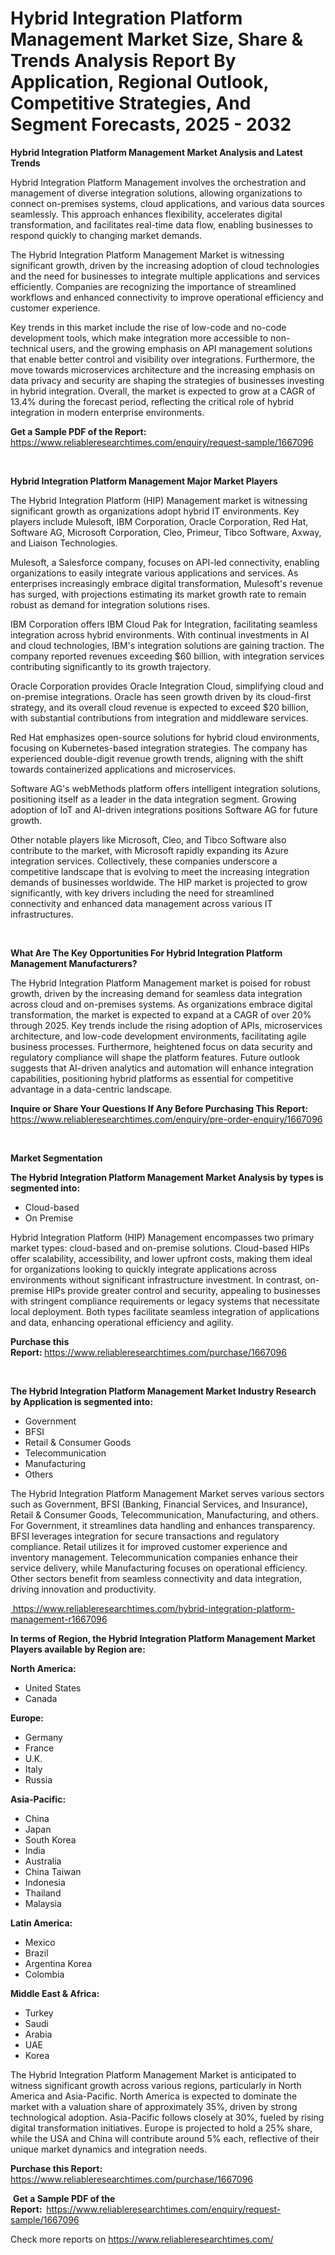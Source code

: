 <p><h1>Hybrid Integration Platform Management Market Size, Share & Trends Analysis Report By Application, Regional Outlook, Competitive Strategies, And Segment Forecasts, 2025 - 2032</h1></p><p><strong>Hybrid Integration Platform Management Market Analysis and Latest Trends</strong></p>
<p><p>Hybrid Integration Platform Management involves the orchestration and management of diverse integration solutions, allowing organizations to connect on-premises systems, cloud applications, and various data sources seamlessly. This approach enhances flexibility, accelerates digital transformation, and facilitates real-time data flow, enabling businesses to respond quickly to changing market demands.</p><p>The Hybrid Integration Platform Management Market is witnessing significant growth, driven by the increasing adoption of cloud technologies and the need for businesses to integrate multiple applications and services efficiently. Companies are recognizing the importance of streamlined workflows and enhanced connectivity to improve operational efficiency and customer experience.</p><p>Key trends in this market include the rise of low-code and no-code development tools, which make integration more accessible to non-technical users, and the growing emphasis on API management solutions that enable better control and visibility over integrations. Furthermore, the move towards microservices architecture and the increasing emphasis on data privacy and security are shaping the strategies of businesses investing in hybrid integration. Overall, the market is expected to grow at a CAGR of 13.4% during the forecast period, reflecting the critical role of hybrid integration in modern enterprise environments.</p></p>
<p><strong>Get a Sample PDF of the Report:&nbsp;</strong> <a href="https://www.reliableresearchtimes.com/enquiry/request-sample/1667096?utm_campaign=3293&utm_medium=2&utm_source=Github&utm_content=ia&utm_term=08032025&utm_id=hybrid-integration-platform-management">https://www.reliableresearchtimes.com/enquiry/request-sample/1667096</a></p>
<p>&nbsp;</p>
<p><strong>Hybrid Integration Platform Management Major Market Players</strong></p>
<p><p>The Hybrid Integration Platform (HIP) Management market is witnessing significant growth as organizations adopt hybrid IT environments. Key players include Mulesoft, IBM Corporation, Oracle Corporation, Red Hat, Software AG, Microsoft Corporation, Cleo, Primeur, Tibco Software, Axway, and Liaison Technologies.</p><p>Mulesoft, a Salesforce company, focuses on API-led connectivity, enabling organizations to easily integrate various applications and services. As enterprises increasingly embrace digital transformation, Mulesoft's revenue has surged, with projections estimating its market growth rate to remain robust as demand for integration solutions rises.</p><p>IBM Corporation offers IBM Cloud Pak for Integration, facilitating seamless integration across hybrid environments. With continual investments in AI and cloud technologies, IBM's integration solutions are gaining traction. The company reported revenues exceeding $60 billion, with integration services contributing significantly to its growth trajectory.</p><p>Oracle Corporation provides Oracle Integration Cloud, simplifying cloud and on-premise integrations. Oracle has seen growth driven by its cloud-first strategy, and its overall cloud revenue is expected to exceed $20 billion, with substantial contributions from integration and middleware services.</p><p>Red Hat emphasizes open-source solutions for hybrid cloud environments, focusing on Kubernetes-based integration strategies. The company has experienced double-digit revenue growth trends, aligning with the shift towards containerized applications and microservices.</p><p>Software AG's webMethods platform offers intelligent integration solutions, positioning itself as a leader in the data integration segment. Growing adoption of IoT and AI-driven integrations positions Software AG for future growth.</p><p>Other notable players like Microsoft, Cleo, and Tibco Software also contribute to the market, with Microsoft rapidly expanding its Azure integration services. Collectively, these companies underscore a competitive landscape that is evolving to meet the increasing integration demands of businesses worldwide. The HIP market is projected to grow significantly, with key drivers including the need for streamlined connectivity and enhanced data management across various IT infrastructures.</p></p>
<p>&nbsp;</p>
<p><strong>What Are The Key Opportunities For Hybrid Integration Platform Management Manufacturers?</strong></p>
<p><p>The Hybrid Integration Platform Management market is poised for robust growth, driven by the increasing demand for seamless data integration across cloud and on-premises systems. As organizations embrace digital transformation, the market is expected to expand at a CAGR of over 20% through 2025. Key trends include the rising adoption of APIs, microservices architecture, and low-code development environments, facilitating agile business processes. Furthermore, heightened focus on data security and regulatory compliance will shape the platform features. Future outlook suggests that AI-driven analytics and automation will enhance integration capabilities, positioning hybrid platforms as essential for competitive advantage in a data-centric landscape.</p></p>
<p><strong>Inquire or Share Your Questions If Any Before Purchasing This Report:</strong> <a href="https://www.reliableresearchtimes.com/enquiry/pre-order-enquiry/1667096?utm_campaign=3293&utm_medium=2&utm_source=Github&utm_content=ia&utm_term=08032025&utm_id=hybrid-integration-platform-management">https://www.reliableresearchtimes.com/enquiry/pre-order-enquiry/1667096</a></p>
<p>&nbsp;</p>
<p><strong>Market Segmentation</strong></p>
<p><strong>The Hybrid Integration Platform Management Market Analysis by types is segmented into:</strong></p>
<p><ul><li>Cloud-based</li><li>On Premise</li></ul></p>
<p><p>Hybrid Integration Platform (HIP) Management encompasses two primary market types: cloud-based and on-premise solutions. Cloud-based HIPs offer scalability, accessibility, and lower upfront costs, making them ideal for organizations looking to quickly integrate applications across environments without significant infrastructure investment. In contrast, on-premise HIPs provide greater control and security, appealing to businesses with stringent compliance requirements or legacy systems that necessitate local deployment. Both types facilitate seamless integration of applications and data, enhancing operational efficiency and agility.</p></p>
<p><strong>Purchase this Report:&nbsp;</strong><a href="https://www.reliableresearchtimes.com/purchase/1667096?utm_campaign=3293&utm_medium=2&utm_source=Github&utm_content=ia&utm_term=08032025&utm_id=hybrid-integration-platform-management">https://www.reliableresearchtimes.com/purchase/1667096</a></p>
<p>&nbsp;</p>
<p><strong>The Hybrid Integration Platform Management Market Industry Research by Application is segmented into:</strong></p>
<p><ul><li>Government</li><li>BFSI</li><li>Retail & Consumer Goods</li><li>Telecommunication</li><li>Manufacturing</li><li>Others</li></ul></p>
<p><p>The Hybrid Integration Platform Management Market serves various sectors such as Government, BFSI (Banking, Financial Services, and Insurance), Retail & Consumer Goods, Telecommunication, Manufacturing, and others. For Government, it streamlines data handling and enhances transparency. BFSI leverages integration for secure transactions and regulatory compliance. Retail utilizes it for improved customer experience and inventory management. Telecommunication companies enhance their service delivery, while Manufacturing focuses on operational efficiency. Other sectors benefit from seamless connectivity and data integration, driving innovation and productivity.</p></p>
<p><a href="https://www.reliableresearchtimes.com/hybrid-integration-platform-management-r1667096?utm_campaign=3293&utm_medium=2&utm_source=Github&utm_content=ia&utm_term=08032025&utm_id=hybrid-integration-platform-management">&nbsp;https://www.reliableresearchtimes.com/hybrid-integration-platform-management-r1667096</a></p>
<p><strong>In terms of Region, the Hybrid Integration Platform Management Market Players available by Region are:</strong></p>
<p>
    <p> <strong> North America: </strong>
        <ul>
            <li>United States</li>
            <li>Canada</li>
        </ul>
        </p> 
    <p> <strong> Europe: </strong>
        <ul>
            <li>Germany</li>
            <li>France</li>
            <li>U.K.</li>
            <li>Italy</li>
            <li>Russia</li>
        </ul>
        </p> 
    <p> <strong> Asia-Pacific: </strong>
        <ul>
            <li>China</li>
            <li>Japan</li>
            <li>South Korea</li>
            <li>India</li>
            <li>Australia</li>
            <li>China Taiwan</li>
            <li>Indonesia</li>
            <li>Thailand</li>
            <li>Malaysia</li>
        </ul>
        </p> 
    <p> <strong> Latin America: </strong>
        <ul>
            <li>Mexico</li>
            <li>Brazil</li>
            <li>Argentina Korea</li>
            <li>Colombia</li>
        </ul>
        </p> 
    <p> <strong> Middle East & Africa: </strong>
        <ul>
            <li>Turkey</li>
            <li>Saudi</li>
            <li>Arabia</li>
            <li>UAE</li>
            <li>Korea</li>
        </ul>
    </p>
    </p>
<p><p>The Hybrid Integration Platform Management Market is anticipated to witness significant growth across various regions, particularly in North America and Asia-Pacific. North America is expected to dominate the market with a valuation share of approximately 35%, driven by strong technological adoption. Asia-Pacific follows closely at 30%, fueled by rising digital transformation initiatives. Europe is projected to hold a 25% share, while the USA and China will contribute around 5% each, reflective of their unique market dynamics and integration needs.</p></p>
<p><strong>Purchase this Report: </strong><a href="https://www.reliableresearchtimes.com/purchase/1667096?utm_campaign=3293&utm_medium=2&utm_source=Github&utm_content=ia&utm_term=08032025&utm_id=hybrid-integration-platform-management">https://www.reliableresearchtimes.com/purchase/1667096</a></p>
<p>&nbsp;<strong>Get a Sample PDF of the Report:&nbsp;&nbsp;</strong><a href="https://www.reliableresearchtimes.com/enquiry/request-sample/1667096?utm_campaign=3293&utm_medium=2&utm_source=Github&utm_content=ia&utm_term=08032025&utm_id=hybrid-integration-platform-management">https://www.reliableresearchtimes.com/enquiry/request-sample/1667096</a></p>
<p><strong></strong></p>
<p>Check more reports on <a href="https://www.reliableresearchtimes.com/?utm_campaign=3293&utm_medium=2&utm_source=Github&utm_content=ia&utm_term=08032025&utm_id=hybrid-integration-platform-management">https://www.reliableresearchtimes.com/</a></p>
